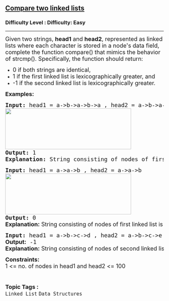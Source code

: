 <h2><a href="https://www.geeksforgeeks.org/problems/compare-two-linked-lists/1">Compare two linked lists</a></h2><h3>Difficulty Level : Difficulty: Easy</h3><hr><div class="problems_problem_content__Xm_eO"><p><span style="font-size: 18px;">Given two strings,&nbsp;</span><strong><span style="font-size: 18px;">head1</span></strong><span style="font-size: 18px;">&nbsp;and&nbsp;</span><strong><span style="font-size: 18px;">head2</span></strong><span style="font-size: 18px;">, represented as linked lists where each character is stored in a node's data field, complete the function compare() that mimics the behavior of strcmp(). Specifically, the function should return:</span></p>
<ul>
<li><span style="font-size: 18px;">0 if both strings are identical,</span></li>
<li><span style="font-size: 18px;">1 if the first linked list is lexicographically greater, and</span></li>
<li><span style="font-size: 18px;">-1 if the second linked list is lexicographically greater.</span></li>
</ul>
<p><span style="font-size: 18px;"><strong>Examples:</strong></span></p>
<pre><span style="font-size: 18px;"><strong>Input: </strong>head1 = a-&gt;b-&gt;a-&gt;b-&gt;a , head2 = a-&gt;b-&gt;a-&gt;a<br><img src="https://media.geeksforgeeks.org/img-practice/prod/addEditProblem/700071/Web/Other/blobid0_1720504840.png" width="400" height="130"><br><strong>Output: </strong>1<br><strong>Explanation:</strong> String consisting of nodes of first linked list is lexicographically greater than the second one. So, the result is 1.</span>
</pre>
<pre><span style="font-size: 18px;"><strong style="font-size: 18px;">Input: </strong><span style="font-size: 18px;">head1 = a-&gt;a-&gt;b , head2 = a-&gt;a-&gt;b<br><img src="https://media.geeksforgeeks.org/img-practice/prod/addEditProblem/700071/Web/Other/blobid1_1720504861.png" width="400" height="130"><br></span><strong style="font-size: 18px;">Output: </strong><span style="font-size: 18px;">0<br></span></span><span style="font-size: 18px;"><strong style="font-size: 18px; font-family: -apple-system, BlinkMacSystemFont, 'Segoe UI', Roboto, Oxygen, Ubuntu, Cantarell, 'Open Sans', 'Helvetica Neue', sans-serif;">Explanation:</strong><span style="font-size: 18px; font-family: -apple-system, BlinkMacSystemFont, 'Segoe UI', Roboto, Oxygen, Ubuntu, Cantarell, 'Open Sans', 'Helvetica Neue', sans-serif;"> String consisting of nodes of first linked list is same as the second one. So, the result is 0.</span></span></pre>
<pre><span style="font-size: 18px;"><span style="font-size: 18px;"><strong style="font-size: 18px;">Input:</strong> head1 = a-&gt;b-&gt;c-&gt;d , head2 = a-&gt;b-&gt;c-&gt;e
<strong style="font-family: -apple-system, BlinkMacSystemFont, 'Segoe UI', Roboto, Oxygen, Ubuntu, Cantarell, 'Open Sans', 'Helvetica Neue', sans-serif;">Output:</strong> -1<br></span></span><strong style="font-size: 18px; font-family: -apple-system, BlinkMacSystemFont, 'Segoe UI', Roboto, Oxygen, Ubuntu, Cantarell, 'Open Sans', 'Helvetica Neue', sans-serif;">Explanation:</strong><span style="font-size: 18px; font-family: -apple-system, BlinkMacSystemFont, 'Segoe UI', Roboto, Oxygen, Ubuntu, Cantarell, 'Open Sans', 'Helvetica Neue', sans-serif;"> String consisting of nodes of second linked list is lexicographically greater than the first one. So, the result is -1.</span></pre>
<p><strong style="font-size: 18px;">Constraints:</strong><br style="font-size: 18px;"><span style="font-size: 18px;">1 &lt;= no. of nodes in head1 and head2 &lt;= 100</span></p></div><br><p><span style=font-size:18px><strong>Topic Tags : </strong><br><code>Linked List</code>&nbsp;<code>Data Structures</code>&nbsp;